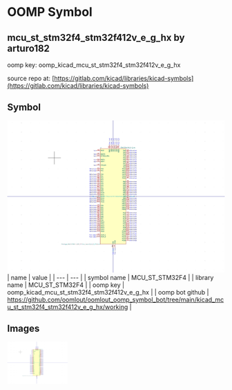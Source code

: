 # OOMP Symbol  
## mcu_st_stm32f4_stm32f412v_e_g_hx  by arturo182  
  
oomp key: oomp_kicad_mcu_st_stm32f4_stm32f412v_e_g_hx  
  
source repo at: [https://gitlab.com/kicad/libraries/kicad-symbols](https://gitlab.com/kicad/libraries/kicad-symbols)  
## Symbol  
  
[![working.png](working_600.png)](working.png)  
| name | value | 
| --- | --- | 
| symbol name | MCU_ST_STM32F4 | 
| library name | MCU_ST_STM32F4 | 
| oomp key | oomp_kicad_mcu_st_stm32f4_stm32f412v_e_g_hx | 
| oomp bot github | https://github.com/oomlout/oomlout_oomp_symbol_bot/tree/main/kicad_mcu_st_stm32f4_stm32f412v_e_g_hx/working | 
## Images  
  
[![working.png](working_140.png)](working.png)  

